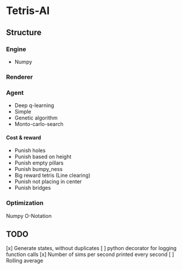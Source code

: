 # Tetris-AI

## Structure

### Engine

* Numpy

### Renderer

### Agent

* Deep q-learning
* Simple
* Genetic algorithm
* Monto-carlo-search

#### Cost & reward

* Punish holes
* Punish based on height
* Punish empty pillars
* Punish bumpy_ness
* Big reward tetris (Line clearing)
* Punish not placing in center
* Punish bridges

### Optimization

Numpy
O-Notation

## TODO

[x] Generate states, without duplicates
[ ] python decorator for logging function calls
[x] Number of sims per second printed every second
[ ] Rolling average

